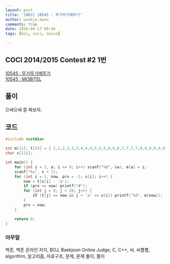 ```yaml
---
layout: post
title: '[BOJ] 10545 : 뚜기뚜기메뚜기'
author: wookje.kwon
comments: true
date: 2018-04-17 09:44
tags: [boj, coci, naive]

---
```


## COCI 2014/2015 Contest #2 1번

[10545 : 뚜기뚜기메뚜기](https://www.acmicpc.net/problem/10545)  
[10545 : MOBITEL](https://www.acmicpc.net/problem/10545)  

## 풀이

으쌰으쌰 잘 짜보자.

## 코드

```cpp
#include <cstdio>

int m[11], t[33] = { 2,2,2,3,3,3,4,4,4,5,5,5,6,6,6,7,7,7,7,8,8,8,9,9,9,9 };
char s[111];

int main() {
    for (int i = 1, a; i <= 9; i++) scanf("%d", &a), m[a] = i;
    scanf("%s", s + 1);
    for (int i = 1, now, prv = -1; s[i]; i++) {
        now = t[s[i] - 'a'];
        if (prv == now) printf("#");
        for (int j = 0; j < 26; j++) {
            if (t[j] == now && j + 'a' <= s[i]) printf("%d", m[now]);
        }
        prv = now;
    }

    return 0;
}
```

### 아무말  
백준, 백준 온라인 저지, BOJ, Baekjoon Online Judge, C, C++, 씨, 씨쁠쁠, algorithm, 알고리즘, 자료구조, 문제, 문제 풀이, 풀이
